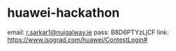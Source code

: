 # huawei-hackathon
email: r.sarkar1@nuigalway.ie
pass: B8D6PTYzLjCF
link: https://www.isograd.com/huawei/ContestLogin#

